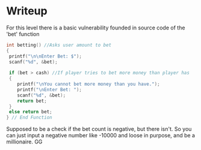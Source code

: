 # Writeup
For this level there is a basic vulnerability founded in source code of the 'bet' function

```C
int betting() //Asks user amount to bet
{
 printf("\n\nEnter Bet: $");
 scanf("%d", &bet);
 
 if (bet > cash) //If player tries to bet more money than player has
 {
    printf("\nYou cannot bet more money than you have.");
    printf("\nEnter Bet: ");
    scanf("%d", &bet);
    return bet;
 }
 else return bet;
} // End Function
```
Supposed to be a check if the bet count is negative, but there isn't.
So you can just input a negative number like -10000 and loose in purpose, and be a millionaire.
GG
